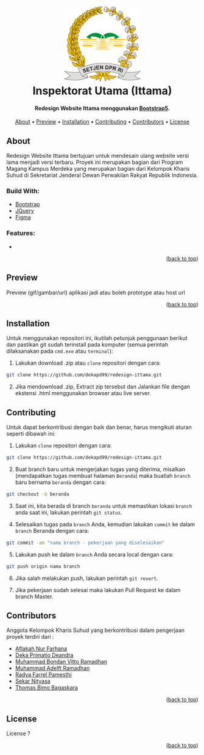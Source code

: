 <h1 align="center">
  <br>
  <a href="#" target="_blank"><img src="img/logo-setjen.png" width="200"></a>
  <br>
  Inspektorat Utama (Ittama)
  <br>
</h1>

<h4 align="center">Redesign Website Ittama menggunakan <a href="https://getbootstrap.com" target="_blank">Bootstrap5</a>.</h4>

<p align="center">
  <a href="#about">About</a> •
  <a href="#preview">Preview</a> •
  <a href="#installation">Installation</a> •
  <a href="#contributing">Contributing</a> •
  <a href="#contributors">Contributors</a> •
  <a href="#license">License</a>
</p>

<!-- ABOUT THE PROJECT -->
## About
Redesign Website Ittama bertujuan untuk mendesain ulang website versi lama menjadi versi terbaru. Proyek ini merupakan bagian dari Program Magang Kampus Merdeka yang merupakan bagian dari Kelompok Kharis Suhud di Sekretariat Jenderal Dewan Perwakilan Rakyat Republik Indonesia.

### Build With:

* [Bootstrap](https://getbootstrap.com)
* [JQuery](https://jquery.com)
* [Figma](https://www.figma.com/file/zXknh6mDUJQ9YrNV27nCGJ/Redesign-Website-DPR?node-id=58%3A2)

### Features:

* 

<p align="right">(<a href="#top">back to top</a>)</p>

<!-- Preview Application -->
## Preview
Preview (gif/gambar/url) aplikasi jadi atau boleh prototype atau host url

<p align="right">(<a href="#top">back to top</a>)</p>

<!-- How to Install -->
## Installation
Untuk menggunakan repositori ini, ikutilah petunjuk penggunaan berikut dan pastikan git sudah terinstall pada komputer (semua perintah dilaksanakan pada `cmd.exe` atau `terminal`):

1. Lakukan download .zip atau `clone` repositori dengan cara:
```bash
git clone https://github.com/dekapd99/redesign-ittama.git
```

2. Jika mendownload .zip, Extract zip tersebut dan Jalankan file dengan ekstensi .html menggunakan browser atau live server.

<!-- How to Contribute -->
## Contributing
Untuk dapat berkontribusi dengan baik dan benar, harus mengikuti aturan seperti dibawah ini:
1. Lakukan `clone` repositori dengan cara:
```bash
git clone https://github.com/dekapd99/redesign-ittama.git
```

2. Buat branch baru untuk mengerjakan tugas yang diterima, misalkan (mendapatkan tugas membuat halaman `Beranda`) maka buatlah `branch` baru bernama `beranda` dengan cara:
```bash
git checkout -b beranda
```

3. Saat ini, kita berada di branch `beranda` untuk memastikan lokasi `branch` anda saat ini, lakukan perintah `git status`.

4. Selesaikan tugas pada `branch` Anda, kemudian lakukan `commit` ke dalam `branch` Beranda dengan cara:
```bash
git commit -am "nama branch - pekerjaan yang diselesaikan"
```

5. Lakukan push ke dalam `branch` Anda secara local dengan cara:
```bash
git push origin nama branch
```

6. Jika salah melakukan push, lakukan perintah `git revert`.

7. Jika pekerjaan sudah selesai maka lakukan Pull Request ke dalam branch Master.

<!-- Contributors -->
## Contributors

Anggota Kelompok Kharis Suhud yang berkontribusi dalam pengerjaan proyek terdiri dari :
* [Aflakah Nur Farhana](https://github.com/anfrhana)
* [Deka Primatio Deandra](https://www.github.com/dekapd99)
* [Muhammad Bondan Vitto Ramadhan](https://github.com/B0ndan)
* [Muhammad Adelft Ramadhan](https://github.com/adelftramadhan)
* [Radya Farrel Pamesthi](https://github.com/raadyaa)
* [Sekar Nityasa](https://github.com/snityasa)
* [Thomas Bimo Bagaskara](https://github.com/Bimobgskara)

<p align="right">(<a href="#top">back to top</a>)</p>

<!-- What Kind of License? -->
## License
License ?

<p align="right">(<a href="#top">back to top</a>)</p>